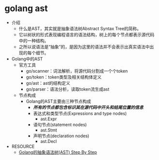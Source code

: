 # golang ast
- 介绍
    - 什么是AST，其实就是抽象语法树Abstract Syntax Tree的简称。
    - 它以树状的形式表现编程语言的语法结构，树上的每个节点都表示源代码中的一种结构。
    - 之所以说语法是“抽象”的，是因为这里的语法并不会表示出真实语法中出现的每个细节。
- Golang中的AST
    - 官方工具
        - go/scanner：词法解析，将源代码分割成一个个token
        - go/token：token类型及相关结构体定义
        - go/ast：ast的结构定义
        - go/parser：语法分析，读取token流生成ast
    - 节点构成
        - Golang的AST主要由三种节点构成
            - **_所有的节点都包含标识其在源代码中开头和结尾位置的信息_**
            - 表达式和类型节点(Expressions and type nodes)
                - ast.Expr
            - 语句节点(statement nodes)
                - ast.Stmt
            - 声明节点(declaration nodes)
                - ast.Decl
- RESOURCE
  - [Golang的抽象语法树(AST) Step By Step](https://zhuanlan.zhihu.com/p/380421057)
